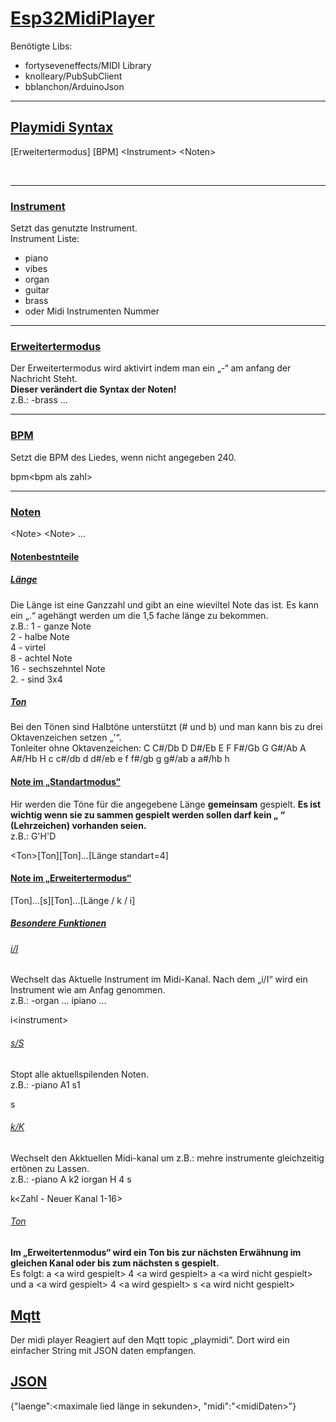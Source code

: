 # <ins> Esp32MidiPlayer </ins>
Benötigte Libs:<br>
- fortyseveneffects/MIDI Library<br>
- knolleary/PubSubClient<br>
- bblanchon/ArduinoJson<br>

---

## <ins> Playmidi Syntax </ins>

\[Erweitertermodus\] \[BPM\] \<Instrument\> \<Noten\>

<br>

---

### <ins> Instrument </ins>
Setzt das genutzte Instrument.<br>
Instrument Liste:<br>
- piano
- vibes
- organ
- guitar
- brass
- oder Midi Instrumenten Nummer

---

### <ins> Erweitertermodus </ins>

Der Erweitertermodus wird aktivirt indem man ein „-“ am anfang der Nachricht Steht.<br>
**Dieser verändert die Syntax der Noten!**<br>
z.B.: -brass ...

---

### <ins> BPM </ins>

Setzt die BPM des Liedes, wenn nicht angegeben 240.<br>

bpm\<bpm als zahl\>

---

### <ins> Noten </ins>

\<Note\> \<Note\> ...
<br>

#### <ins> Notenbestnteile </ins>
##### <ins> Länge </ins>
Die Länge ist eine Ganzzahl und gibt an eine wieviltel Note das ist. Es kann ein „.“ agehängt werden um die 1,5 fache länge zu bekommen.<br>
z.B.: 1 - ganze Note<br>
    2 - halbe Note<br>
    4 - virtel <br>
    8 - achtel Note<br>
    16 - sechszehntel Note<br>
    2. - sind 3x4
##### <ins> Ton </ins>
Bei den Tönen sind Halbtöne unterstützt \(# und b\) und man kann bis zu drei Oktavenzeichen setzen „'“.<br>
Tonleiter ohne Oktavenzeichen: C C#/Db D D#/Eb E F F#/Gb G G#/Ab A A#/Hb H c c#/db d d#/eb e f f#/gb g g#/ab a a#/hb h
#### <ins> Note im „Standartmodus“ </ins>
Hir werden die Töne für die angegebene Länge **gemeinsam** gespielt. **Es ist wichtig wenn sie zu sammen gespielt werden sollen darf kein „ “ (Lehrzeichen) vorhanden seien.**<br>
z.B.: G'H'D

\<Ton\>\[Ton\]\[Ton\]...\[Länge standart=4\]

#### <ins> Note im „Erweitertermodus“ </ins>

\[Ton\]...\[s\]\[Ton\]...\[Länge / k / i\]

##### <ins> Besondere Funktionen </ins>
###### <ins> i/I </ins>
Wechselt das Aktuelle Instrument im Midi-Kanal. Nach dem „i/I“ wird ein Instrument wie am Anfag genommen.<br>
z.B.: -organ ... ipiano ...<brS>

i\<instrument\>

###### <ins> s/S </ins>
Stopt alle aktuellspilenden Noten.<br>
z.B.: -piano A1 s1<br>

s

###### <ins> k/K </ins>
Wechselt den Akktuellen Midi-kanal um z.B.: mehre instrumente gleichzeitig ertönen zu Lassen.<br>
z.B.: -piano A k2 iorgan H 4 s

k\<Zahl - Neuer Kanal 1-16\>

###### <ins> Ton </ins>
**Im „Erweitertenmodus“ wird ein Ton bis zur nächsten Erwähnung im gleichen Kanal oder bis zum nächsten s gespielt.**<br>
Es folgt: a \<a wird gespielt\> 4 \<a wird gespielt\> a \<a wird nicht gespielt\><br>
und a \<a wird gespielt\> 4 \<a wird gespielt\> s \<a wird nicht gespielt\>

## <ins> Mqtt </ins>

Der midi player Reagiert auf den Mqtt topic „playmidi“. Dort wird ein einfacher String mit JSON daten empfangen.

## <ins> JSON </ins>

\{"laenge":\<maximale lied länge in sekunden\>, "midi":"\<midiDaten\>"\}
